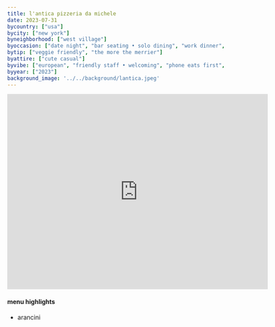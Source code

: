 ```yaml
---
title: l'antica pizzeria da michele
date: 2023-07-31
bycountry: ["usa"]
bycity: ["new york"]
byneighborhood: ["west village"]
byoccasion: ["date night", "bar seating • solo dining", "work dinner", "parents in town", "big group", "walk-in • last minute"]
bytip: ["veggie friendly", "the more the merrier"]
byattire: ["cute casual"]
byvibe: ["european", "friendly staff • welcoming", "phone eats first", "pretentious"]
byyear: ["2023"]
background_image: '../../background/lantica.jpeg'
---
```


<iframe src="https://www.google.com/maps/embed?pb=!1m18!1m12!1m3!1d3023.136587765483!2d-74.00419392343498!3d40.73701993608266!2m3!1f0!2f0!3f0!3m2!1i1024!2i768!4f13.1!3m3!1m2!1s0x89c2594059eb07a1%3a0xb3b23c3a4ee9d103!2sl&#39;antica%20pizzeria%20da%20michele%20nyc!5e0!3m2!1sen!2sus!4v1697396618661!5m2!1sen!2sus" width="600" height="450" style="border:0;" allowfullscreen="" loading="lazy" referrerpolicy="no-referrer-when-downgrade"></iframe>

#### menu highlights
* arancini